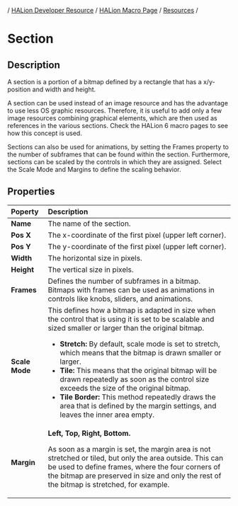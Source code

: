 / [HALion Developer Resource](../../HALion-Developer-Resource.md) / [HALion Macro Page](./HALion-Macro-Page.md) / [Resources](./Resources.md) /

# Section

## Description

A section is a portion of a bitmap defined by a rectangle that has a x/y-position and width and height.

A section can be used instead of an image resource and has the advantage to use less OS graphic resources. Therefore, it is useful to add only a few image resources combining graphical elements, which are then used as references in the various sections. Check the HALion 6 macro pages to see how this concept is used.

Sections can also be used for animations, by setting the Frames property to the number of subframes that can be found within the section. Furthermore, sections can be scaled by the controls in which they are assigned. Select the Scale Mode and Margins to define the scaling behavior.

## Properties

|Poperty|Description|
|:-|:-|
|**Name**|The name of the section.|
|**Pos X**|The x-coordinate of the first pixel (upper left corner).|
|**Pos Y**|The y-coordinate of the first pixel (upper left corner).|
|**Width**|The horizontal size in pixels.|
|**Height**|The vertical size in pixels.|
|**Frames**|Defines the number of subframes in a bitmap. Bitmaps with frames can be used as animations in controls like knobs, sliders, and animations.|
|**Scale Mode**|This defines how a bitmap is adapted in size when the control that is using it is set to be scalable and sized smaller or larger than the original bitmap.<ul><li>**Stretch:** By default, scale mode is set to stretch, which means that the bitmap is drawn smaller or larger.</li><li>**Tile:** This means that the original bitmap will be drawn repeatedly as soon as the control size exceeds the size of the original bitmap.</li><li>**Tile Border:** This method repeatedly draws the area that is defined by the margin settings, and leaves the inner area empty.</li></ul>|
|**Margin**|**Left, Top, Right, Bottom.**<p>As soon as a margin is set, the margin area is not stretched or tiled, but only the area outside. This can be used to define frames, where the four corners of the bitmap are preserved in size and only the rest of the bitmap is stretched, for example.</p>|